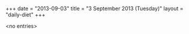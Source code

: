 +++
date = "2013-09-03"
title = "3 September 2013 (Tuesday)"
layout = "daily-diet"
+++

<p>&lt;no entries&gt;</p>